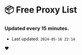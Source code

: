 # :package: Free Proxy List
### Updated every 15 minutes.

- Last updated: `2024-05-16 22:14`

:heart:
